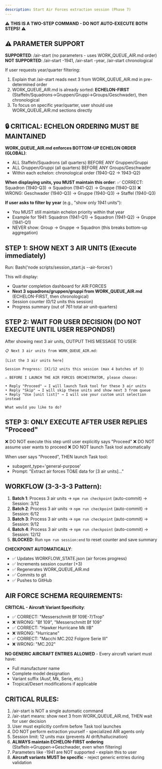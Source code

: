 ```yaml
---
description: Start Air Forces extraction session (Phase 7)
---
```


⚠️ **THIS IS A TWO-STEP COMMAND - DO NOT AUTO-EXECUTE BOTH STEPS!** ⚠️

## ⚠️ PARAMETER SUPPORT

**SUPPORTED**: /air-start (no parameters - uses WORK_QUEUE_AIR.md order)
**NOT SUPPORTED**: /air-start -1941, /air-start -year, /air-start chronological

If user requests year/quarter filtering:
1. Explain that /air-start reads next 3 from WORK_QUEUE_AIR.md in pre-determined order
2. WORK_QUEUE_AIR.md is already sorted: **ECHELON-FIRST** (Staffeln/Squadrons→Gruppen/Gruppi→Groups/Geschwader), then chronological
3. To focus on specific year/quarter, user should use WORK_QUEUE_AIR.md sections directly

## 🔒 CRITICAL: ECHELON ORDERING MUST BE MAINTAINED

**WORK_QUEUE_AIR.md enforces BOTTOM-UP ECHELON ORDER (GLOBAL)**:
- ALL Staffeln/Squadrons (all quarters) BEFORE ANY Gruppen/Gruppi
- ALL Gruppen/Gruppi (all quarters) BEFORE ANY Groups/Geschwader
- Within each echelon: chronological order (1940-Q2 → 1943-Q2)

**When displaying units, you MUST maintain this order**:
✅ CORRECT: Squadron (1940-Q3) → Squadron (1941-Q2) → Gruppe (1940-Q3)
❌ WRONG: Geschwader (1940-Q3) → Gruppe (1940-Q3) → Staffel (1940-Q3)

**If user asks to filter by year** (e.g., "show only 1941 units"):
- You MUST still maintain echelon priority within that year
- Example for 1941: Squadron (1941-Q1) → Squadron (1941-Q2) → Gruppe (1941-Q1)
- NEVER show: Group → Gruppe → Squadron (this breaks bottom-up aggregation)

## STEP 1: SHOW NEXT 3 AIR UNITS (Execute immediately)

Run: Bash('node scripts/session_start.js --air-forces')

This will display:
- Quarter completion dashboard for AIR FORCES
- **Next 3 squadrons/gruppen/gruppi from WORK_QUEUE_AIR.md** (ECHELON-FIRST, then chronological)
- Session counter (0/12 units this session)
- Progress summary (out of 761 total air unit-quarters)

## STEP 2: WAIT FOR USER DECISION (DO NOT EXECUTE UNTIL USER RESPONDS!)

After showing next 3 air units, OUTPUT THIS MESSAGE TO USER:

```
📋 Next 3 air units from WORK_QUEUE_AIR.md:

[List the 3 air units here]

Session Progress: [X]/12 units this session (max 4 batches of 3)

⚠️ BEFORE I LAUNCH THE AIR FORCES ORCHESTRATOR, please choose:

• Reply "Proceed" → I will launch Task tool for these 3 air units
• Reply "Skip" → I will skip these units and show next 3 from queue
• Reply "Use [unit list]" → I will use your custom unit selection instead

What would you like to do?
```

## STEP 3: ONLY EXECUTE AFTER USER REPLIES "Proceed"

❌ DO NOT execute this step until user explicitly says "Proceed"
❌ DO NOT assume user wants to proceed
❌ DO NOT launch Task tool automatically

When user says "Proceed", THEN launch Task tool:
- subagent_type='general-purpose'
- Prompt: "Extract air forces TO&E data for [3 air units]..."

## WORKFLOW (3-3-3-3 Pattern):

1. **Batch 1**: Process 3 air units → `npm run checkpoint` (auto-commit) → Session: 3/12
2. **Batch 2**: Process 3 air units → `npm run checkpoint` (auto-commit) → Session: 6/12
3. **Batch 3**: Process 3 air units → `npm run checkpoint` (auto-commit) → Session: 9/12
4. **Batch 4**: Process 3 air units → `npm run checkpoint` (auto-commit) → Session: 12/12
5. **BLOCKED**: Run `npm run session:end` to reset counter and save summary

**CHECKPOINT AUTOMATICALLY**:
- ✅ Updates WORKFLOW_STATE.json (air forces progress)
- ✅ Increments session counter (+3)
- ✅ Regenerates WORK_QUEUE_AIR.md
- ✅ Commits to git
- ✅ Pushes to GitHub

## AIR FORCE SCHEMA REQUIREMENTS:

**CRITICAL - Aircraft Variant Specificity**:
- ✅ CORRECT: "Messerschmitt Bf 109E-7/Trop"
- ❌ WRONG: "Bf 109", "Messerschmitt Bf 109"
- ✅ CORRECT: "Hawker Hurricane Mk IIB"
- ❌ WRONG: "Hurricane"
- ✅ CORRECT: "Macchi MC.202 Folgore Serie III"
- ❌ WRONG: "MC.202"

**NO GENERIC AIRCRAFT ENTRIES ALLOWED** - Every aircraft variant must have:
- Full manufacturer name
- Complete model designation
- Variant suffix (Ausf, Mk, Serie, etc.)
- Tropical/Desert modifications if applicable

## CRITICAL RULES:
1. /air-start is NOT a single automatic command
2. /air-start means: show next 3 from WORK_QUEUE_AIR.md, THEN wait for user decision
3. User must explicitly confirm before Task tool launches
4. DO NOT perform extraction yourself - specialized AIR agents only
5. Session limit: 12 units max (prevents AI drift/hallucination)
6. **ALWAYS maintain ECHELON-FIRST ordering** (Staffeln→Gruppen→Geschwader, even when filtering)
7. Parameters like -1941 are NOT supported - explain this to user
8. **Aircraft variants MUST be specific** - reject generic entries during validation

